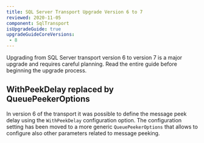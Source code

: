 ```yaml
---
title: SQL Server Transport Upgrade Version 6 to 7
reviewed: 2020-11-05
component: SqlTransport
isUpgradeGuide: true
upgradeGuideCoreVersions:
 - 8
---
```


Upgrading from SQL Server transport version 6 to version 7 is a major upgrade and requires careful planning. Read the entire guide before beginning the upgrade process.

## WithPeekDelay replaced by QueuePeekerOptions

In version 6 of the transport it was possible to define the message peek delay using the `WithPeekDelay` configuration option. The configuration setting has been moved to a more generic `QueuePeekerOptions` that allows to configure also other parameters related to message peeking.
